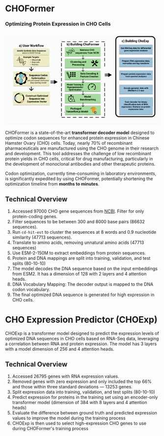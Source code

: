 # CHOFormer
### Optimizing Protein Expression in CHO Cells
![image](public/flowchart.png)

CHOFormer is a state-of-the-art **transformer decoder model** designed to optimize codon sequences for enhanced protein expression in Chinese Hamster Ovary (CHO) cells. Today, nearly 70% of recombinant pharmaceuticals are manufactured using the CHO genome in their research and development. This tool addresses the challenge of low recombinant protein yields in CHO cells, critical for drug manufacturing, particularly in the development of monoclonal antibodies and other therapeutic proteins.

Codon optimization, currently time-consuming in laboratory environments, is significantly expedited by using CHOFormer, potentially shortening the optimization timeline from **months to minutes**.

## Technical Overview
1. Accessed 97000 CHO gene sequences from [NCBI](https://ftp.ncbi.nlm.nih.gov/genomes/genbank/vertebrate_mammalian/Cricetulus_griseus/all_assembly_versions/). Filter for only protein-coding genes.
2. Filter sequences to be between 300 and 8000 base pairs (86632 sequences).
3. Run `cd-hit-est` to cluster the sequences at 8 words and 0.9 nucleotide similarity (47713 sequences).
3. Translate to amino acids, removing unnatural amino acids (47713 sequences)
4. Use ESM-2-150M to extract embeddings from protein sequences.
5. Protein and DNA mappings are split into training, validation, and test splits (80-10-10)
6. The model decodes the DNA sequence based on the input embeddings from ESM2. It has a dimension of 128 with 2 layers and 4 attention heads.
7. DNA Vocabulary Mapping: The decoder output is mapped to the DNA codon vocabulary.
8. The final optimized DNA sequence is generated for high expression in CHO cells.

# CHO Expression Predictor (CHOExp)
CHOExp is a transformer model designed to predict the expression levels of optimized DNA sequences in CHO cells based on RNA-Seq data, leveraging a correlation between RNA and protein expression. The model has 3 layers with a model dimension of 256 and 4 attention heads.

## Technical Overview
1. Accessed 26795 genes with RNA expression values.
2. Removed genes with zero expression and only included the top 66% and those within three standard deviations — 13253 genes.
3. Split expression data into training, validation, and test splits (80-10-10)
4. Predict expression for proteins in the training set using an encoder-only transformer model (dimension of 384 with 8 layers and 4 attention heads)
5. Evaluate the difference between ground truth and predicted expression values to improve the model during the training process
6. CHOExp is then used to select high-expression CHO genes to use during CHOFormer's training process
